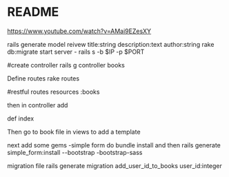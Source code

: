 # README

https://www.youtube.com/watch?v=AMai9EZesXY

rails generate model reivew title:string description:text author:string
rake db:migrate
start server - rails s -b $IP -p $PORT

#create controller
rails g controller books

Define routes
rake routes

#restful routes
  resources :books
  
  then in controller add
  
  def index
  
  Then go to book file in views to add a template
  
  next add some gems
  -simple form
  do bundle install and then rails generate simple_form:install --bootstrap
  -bootstrap-sass
  
  
migration file
rails generate migration add_user_id_to_books user_id:integer
